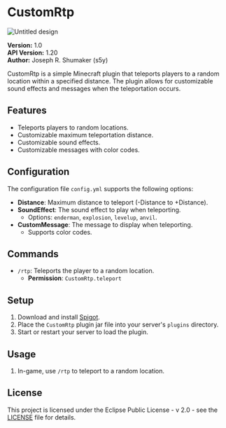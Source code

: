 # CustomRtp
![Untitled design](https://github.com/s5y-ux/CustomRtp/assets/59636597/1517f162-dbb6-41ec-9c9a-f89138d8a8a6)


**Version:** 1.0  
**API Version:** 1.20  
**Author:** Joseph R. Shumaker (s5y)  

CustomRtp is a simple Minecraft plugin that teleports players to a random location within a specified distance. The plugin allows for customizable sound effects and messages when the teleportation occurs.

## Features

- Teleports players to random locations.
- Customizable maximum teleportation distance.
- Customizable sound effects.
- Customizable messages with color codes.

## Configuration

The configuration file `config.yml` supports the following options:

- **Distance**: Maximum distance to teleport (-Distance to +Distance).
- **SoundEffect**: The sound effect to play when teleporting.  
  - Options: `enderman`, `explosion`, `levelup`, `anvil`.
- **CustomMessage**: The message to display when teleporting.  
  - Supports color codes.

## Commands

- `/rtp`: Teleports the player to a random location.  
  - **Permission**: `CustomRtp.teleport`

## Setup

1. Download and install [Spigot](https://www.spigotmc.org/).
2. Place the `CustomRtp` plugin jar file into your server's `plugins` directory.
3. Start or restart your server to load the plugin.

## Usage

1. In-game, use `/rtp` to teleport to a random location.

## License

This project is licensed under the Eclipse Public License - v 2.0 - see the [LICENSE](LICENSE) file for details.
